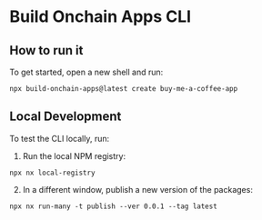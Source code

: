 # Build Onchain Apps CLI

## How to run it

To get started, open a new shell and run:

```
npx build-onchain-apps@latest create buy-me-a-coffee-app
```

## Local Development

To test the CLI locally, run:

1. Run the local NPM registry:

```
npx nx local-registry
```

2. In a different window, publish a new version of the packages:

```
npx nx run-many -t publish --ver 0.0.1 --tag latest
```
